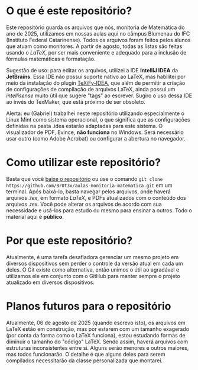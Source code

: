 # O que é este repositório?
Este repositório guarda os arquivos que nós, monitoria de Matemática do ano de 2025, utilizamos em nossas aulas aqui no câmpus Blumenau do IFC (Instituto Federal Catarinense).
Todos os arquivos foram feitos pelos alunos que atuam como monitores. A partir de agosto, todas as listas são feitas usando o _LaTeX_, por ser mais conveniente e adequado para a inclusão de fórmulas matemáticas e formatação.

Sugestão de uso: para editar os arquivos, utilizei a IDE **IntelliJ IDEA** da **JetBrains**. Essa IDE não possui suporte nativo ao LaTeX, mas habilitei por meio da instalação do plugin [TeXiFy-IDEA](https://plugins.jetbrains.com/plugin/9473-texify-idea), que além de permitir a criação de configurações de compilação de arquivos LaTeX, ainda possui um _intellisense_ muito útil que sugere "tags" ao escrever. Sugiro o uso dessa IDE ao invés do TexMaker, que está próximo de ser obsoleto.

Alerta: eu (Gabriel) trabalhei neste repositório utilizando especialmente o Linux Mint como sistema operacional, o que significa que as configurações definidas na pasta .idea estarão adaptadas para este sistema. O visualizador de PDF, Evince, **não funciona** no Windows. Será necessário usar outro (como Adobe Acrobat) ou configurar a abertura no navegador.

# Como utilizar este repositório?
Basta que você [baixe o repositório](https://docs.github.com/en/repositories/working-with-files/using-files/downloading-source-code-archives) ou use o comando `git clone https://github.com/Br0t3x/aulas-monitoria-matematica.git` em um terminal.
Após baixá-lo, basta navegar pelos arquivos, onde haverá arquivos _.tex_, em formato *LaTeX*, e PDFs atualizados com o conteúdo dos arquivos _.tex_.
Você pode alterar os arquivos de acordo com sua necessidade e usá-los para estudo ou mesmo para ensinar a outros. Todo o material aqui é **público**.

# Por que este repositório?
Atualmente, é uma tarefa desafiadora gerenciar um mesmo projeto em diversos dispositivos sem perder o controle da versão atual em cada um deles. O Git existe como alternativa, então unimos o útil ao agradável e utilizamos ele em conjunto com o GitHub para manter sempre o projeto atualizado em diversos dispositivos.

# Planos futuros para o repositório
Atualmente, 06 de agosto de 2025 (quando escrevo isto), os arquivos em LaTeX estão em construção, mas por estarem com um tamanho exagerado (por conta da forma como o LaTeX funciona), estou estudando formas de diminuir o tamanho do "código" LaTeX. Sendo assim, haverá arquivos com estruturas inconsistentes entre si.
Alguns serão menores e outros maiores, mas todos funcionarão. O detalhe é que alguns deles para serem compilados necessitarão da classe personalizada que montarei.